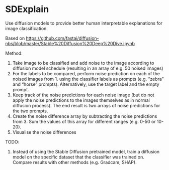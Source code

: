 # SDExplain

Use diffusion models to provide better human interpretable explanations for image classification.

Based on https://github.com/fastai/diffusion-nbs/blob/master/Stable%20Diffusion%20Deep%20Dive.ipynb

Method:
1. Take image to be classified and add noise to the image according to diffusion model schedule (resulting in an array of e.g. 50 noised images)
2. For the labels to be compared, perform noise prediction on each of the noised images from 1. using the classifier labels as prompts (e.g. “zebra” and “horse” prompts). Alternatively, use the target label and the empty prompt.
3. Keep track of the noise predictions for each noise image (but do not apply the noise predictions to the images themselves as in normal diffusion process). The end result is two arrays of noise predictions for the two prompts.
4. Create the noise difference array by subtracting the noise predictions from 3. Sum the values of this array for different ranges (e.g. 0-50 or 10-20). 
5. Visualise the noise differences



TODO:
1. Instead of using the Stable Diffusion pretrained model, train a diffusion model on the specific dataset that the classifier was trained on. Compare results with other methods (e.g. Gradcam, SHAP).

